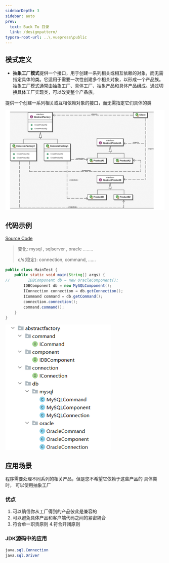 ```yaml
---
sidebarDepth: 3
sidebar: auto
prev:
  text: Back To 目录
  link: /designpattern/
typora-root-url: ..\.vuepress\public
---
```




## 模式定义

- **抽象工厂模式**提供一个接口，用于创建一系列相关或相互依赖的对象，而无需指定具体的类。它适用于需要一次性创建多个相关对象，以形成一个产品族。抽象工厂模式通常由抽象工厂、具体工厂、抽象产品和具体产品组成。通过切换具体工厂实现类，可以改变整个产品族。

提供一个创建一系列相关或互相依赖对象的接口，而无需指定它们具体的类

![image-20230228095654518](/images/designpattern/image-20230228095654518.png)

## 代码示例

[Source Code](https://github.com/Q10Viking/learncode/tree/main/designpattern/src/org/hzz/abstractfactory)

> 变化:     mysql , sqlserver , oracle ........
>
>  c/s(稳定):  connection, command, ......



```java
public class MainTest {
    public static void main(String[] args) {
//        IDBComponent db = new OracleComponent();
        IDBComponent db = new MySQLComponent();
        IConnection connection = db.getConnection();
        ICommand command = db.getCommand();
        connection.connection();
        command.command();
    }
}
```

![image-20230228102518041](/images/designpattern/image-20230228102518041.png)



## 应用场景

程序需要处理不同系列的相关产品，但是您不希望它依赖于这些产品的 具体类时， 可以使用抽象工厂

### 优点

1. 可以确信你从工厂得到的产品彼此是兼容的
2. 可以避免具体产品和客户端代码之间的紧密耦合
3. 符合单一职责原则 4.符合开闭原则

### JDK源码中的应用

```java
java.sql.Connection
java.sql.Driver
```

